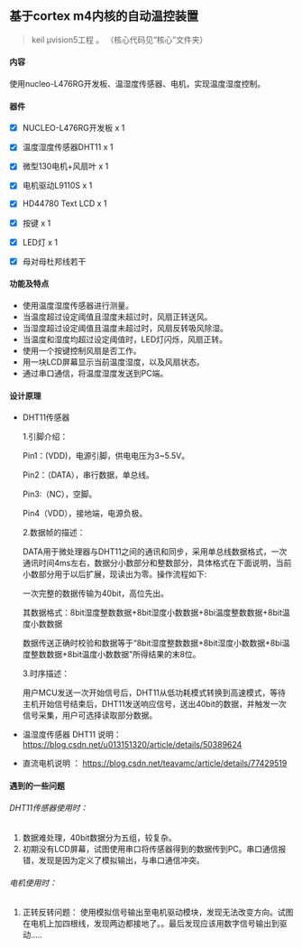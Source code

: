 ## 基于cortex m4内核的自动温控装置

> keil µvision5工程 。 （核心代码见“核心”文件夹）

####  内容

使用nucleo-L476RG开发板、温湿度传感器、电机，实现温度湿度控制。

#### 器件

- [x] NUCLEO-L476RG开发板 x 1

- [x] 温度湿度传感器DHT11  x 1
- [x] 微型130电机+风扇叶  x 1 
- [x] 电机驱动L9110S  x 1
- [x] HD44780 Text LCD  x 1
- [x] 按键 x 1
- [x] LED灯 x 1
- [x] 母对母杜邦线若干

#### 功能及特点

- 使用温度湿度传感器进行测量。
- 当温度超过设定阈值且湿度未超过时，风扇正转送风。
- 当湿度超过设定阈值且温度未超过时，风扇反转吸风除湿。
- 当温度和湿度均超过设定阈值时，LED灯闪烁，风扇正转。
- 使用一个按键控制风扇是否工作。
- 用一块LCD屏幕显示当前温度湿度，以及风扇状态。
- 通过串口通信，将温度湿度发送到PC端。
#### 设计原理
- DHT11传感器

  1.引脚介绍：

  Pin1：(VDD)，电源引脚，供电电压为3~5.5V。

  Pin2：（DATA），串行数据，单总线。 

  Pin3:（NC），空脚。 

  Pin4（VDD），接地端，电源负极。

  2.数据帧的描述：

  DATA用于微处理器与DHT11之间的通讯和同步，采用单总线数据格式，一次通讯时间4ms左右，数据分小数部分和整数部分，具体格式在下面说明，当前小数部分用于以后扩展，现读出为零。操作流程如下:

  一次完整的数据传输为40bit，高位先出。

  其数据格式：8bit湿度整数数据+8bit湿度小数数据+8bi温度整数数据+8bit温度小数数据

  数据传送正确时校验和数据等于“8bit湿度整数数据+8bit湿度小数数据+8bi温度整数数据+8bit温度小数数据”所得结果的末8位。

  3.时序描述：

  用户MCU发送一次开始信号后，DHT11从低功耗模式转换到高速模式，等待主机开始信号结束后，DHT11发送响应信号，送出40bit的数据，并触发一次信号采集，用户可选择读取部分数据。

- 温湿度传感器 DHT11 说明： https://blog.csdn.net/u013151320/article/details/50389624
- 直流电机说明 ： https://blog.csdn.net/teavamc/article/details/77429519

#### 遇到的一些问题

###### DHT11传感器使用时：

1. 数据难处理，40bit数据分为五组，较复杂。
2. 初期没有LCD屏幕，试图使用串口将传感器得到的数据传到PC。串口通信报错，发现是因为定义了模拟输出，与串口通信冲突。

###### 电机使用时：

1. 正转反转问题： 使用模拟信号输出至电机驱动模块，发现无法改变方向。试图在电机上加四根线，发现两边都接地了。。最后发现应该用数字信号输出到驱动.....




